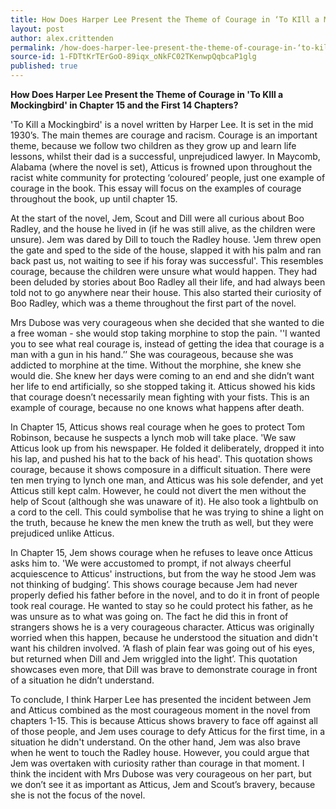 ```yaml
---
title: How Does Harper Lee Present the Theme of Courage in ‘To KIll a Mockingbird’ in Chapter 15 and the First 14 Chapters (B Tech Spark Notes)
layout: post
author: alex.crittenden
permalink: /how-does-harper-lee-present-the-theme-of-courage-in-‘to-kill-a-mockingbird’-in-chapter-15-and-the-first-14-chapters-(b-tech-spark-notes)/
source-id: 1-FDTtKrTErGoO-89iqx_oNkFC02TKenwpQqbcaP1glg
published: true
---
```

**How Does Harper Lee Present the Theme of Courage in 'To KIll a Mockingbird' in Chapter 15 and the First 14 Chapters?**

'To Kill a Mockingbird' is a novel written by Harper Lee. It is set in the mid 1930’s. The main themes are courage and racism. Courage is an important theme, because we follow two children as they grow up and learn life lessons, whilst their dad is a successful, unprejudiced lawyer. In Maycomb, Alabama (where the novel is set), Atticus is frowned upon throughout the racist white community for protecting ‘coloured’ people, just one example of courage in the book. This essay will focus on the examples of courage throughout the book, up until chapter 15. 

At the start of the novel, Jem, Scout and Dill were all curious about Boo Radley, and the house he lived in (if he was still alive, as the children were unsure). Jem was dared by Dill to touch the Radley house. 'Jem threw open the gate and sped to the side of the house, slapped it with his palm and ran back past us, not waiting to see if his foray was successful'. This resembles courage, because the children were unsure what would happen. They had been deluded by stories about Boo Radley all their life, and had always been told not to go anywhere near their house. This also started their curiosity of Boo Radley, which was a theme throughout the first part of the novel.

Mrs Dubose was very courageous when she decided that she wanted to die a free woman - she would stop taking morphine to stop the pain. ''I wanted you to see what real courage is, instead of getting the idea that courage is a man with a gun in his hand.’’ She was courageous, because she was addicted to morphine at the time. Without the morphine, she knew she would die. She knew her days were coming to an end and she didn’t want her life to end artificially, so she stopped taking it. Atticus showed his kids that courage doesn’t necessarily mean fighting with your fists. This is an example of courage, because no one knows what happens after death. 

In Chapter 15, Atticus shows real courage when he goes to protect Tom Robinson, because he suspects a lynch mob will take place. 'We saw Atticus look up from his newspaper. He folded it deliberately, dropped it into his lap, and pushed his hat to the back of his head'. This quotation shows courage, because it shows composure in a difficult situation. There were ten men trying to lynch one man, and Atticus was his sole defender, and yet Atticus still kept calm. However, he could not divert the men without the help of Scout (although she was unaware of it). He also took a lightbulb on a cord to the cell. This could symbolise that he was trying to shine a light on the truth, because he knew the men knew the truth as well, but they were prejudiced unlike Atticus. 

In Chapter 15, Jem shows courage when he refuses to leave once Atticus asks him to. 'We were accustomed to prompt, if not always cheerful acquiescence to Atticus' instructions, but from the way he stood Jem was not thinking of budging’. This shows courage because Jem had never properly defied his father before in the novel, and to do it in front of people took real courage. He wanted to stay so he could protect his father, as he was unsure as to what was going on. The fact he did this in front of strangers shows he is a very courageous character. Atticus was originally worried when this happen, because he understood the situation and didn't want his children involved. ‘A flash of plain fear was going out of his eyes, but returned when Dill and Jem wriggled into the light’. This quotation showcases even more, that Dill was brave to demonstrate courage in front of a situation he didn’t understand. 

To conclude, I think Harper Lee has presented the incident between Jem and Atticus combined as the most courageous moment in the novel from chapters 1-15. This is because Atticus shows bravery to face off against all of those people, and Jem uses courage to defy Atticus for the first time, in a situation he didn't understand. On the other hand, Jem was also brave when he went to touch the Radley house. However, you could argue that Jem was overtaken with curiosity rather than courage in that moment. I think the incident with Mrs Dubose was very courageous on her part, but we don’t see it as important as Atticus, Jem and Scout’s bravery, because she is not the focus of the novel. 

